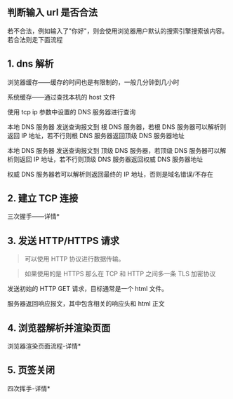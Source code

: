 ## 判断输入 url 是否合法

若不合法，例如输入了"你好"，则会使用浏览器用户默认的搜索引擎搜索该内容。若合法则走下面流程

## 1. dns 解析

浏览器缓存——缓存的时间也是有限制的，一般几分钟到几小时

系统缓存——通过查找本机的 host 文件

使用 tcp ip 参数中设置的 DNS 服务器进行查询

本地 DNS 服务器 发送查询报文到 根 DNS 服务器，若根 DNS 服务器可以解析则返回 IP 地址，若不行则根 DNS 服务器返回顶级 DNS 服务器地址

本地 DNS 服务器 发送查询报文到 顶级 DNS 服务器，若顶级 DNS 服务器可以解析则返回 IP 地址，若不行则顶级 DNS 服务器返回权威 DNS 服务器地址

权威 DNS 服务器若可以解析则返回最终的 IP 地址，否则是域名错误/不存在

## 2. 建立 TCP 连接

三次握手——详情\*

## 3. 发送 HTTP/HTTPS 请求

> 可以使用 HTTP 协议进行数据传输。

> 如果使用的是 HTTPS 那么在 TCP 和 HTTP 之间多一条 TLS 加密协议

发送初始的 HTTP GET 请求，目标通常是一个 html 文件。

服务器返回响应报文，其中包含相关的响应头和 html 正文

## 4. 浏览器解析并渲染页面

浏览器渲染页面流程-详情\*

## 5. 页签关闭

四次挥手-详情\*

